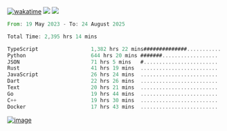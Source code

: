[![wakatime](https://wakatime.com/badge/user/00eead22-fb14-4dd0-ab8a-3625cafbd50d.svg)](https://wakatime.com/@00eead22-fb14-4dd0-ab8a-3625cafbd50d)
![](https://komarev.com/ghpvc/?username=flatypus)
![](https://pixel.flatypus.me/flatypus?type=tracker)
<!--START_SECTION:waka-->

```rust
From: 19 May 2023 - To: 24 August 2025

Total Time: 2,395 hrs 14 mins

TypeScript                 1,382 hrs 22 mins##############...........   57.38 %
Python                     644 hrs 20 mins #######..................   26.75 %
JSON                       71 hrs 5 mins   #........................   02.95 %
Rust                       41 hrs 19 mins  .........................   01.72 %
JavaScript                 26 hrs 24 mins  .........................   01.10 %
Dart                       22 hrs 26 mins  .........................   00.93 %
Text                       20 hrs 21 mins  .........................   00.84 %
Go                         19 hrs 44 mins  .........................   00.82 %
C++                        19 hrs 30 mins  .........................   00.81 %
Docker                     17 hrs 43 mins  .........................   00.74 %
```

<!--END_SECTION:waka-->
[<img alt="image" src="https://github.com/flatypus/flatypus/assets/68029599/0a302dc1-501c-43a0-ae8d-37ec4817f3bd">](https://flatypus.me)

